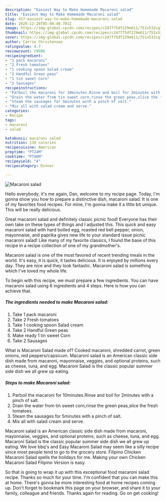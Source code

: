 ```yaml
---
description: "Easiest Way to Make Homemade Macaroni salad"
title: "Easiest Way to Make Homemade Macaroni salad"
slug: 417-easiest-way-to-make-homemade-macaroni-salad
date: 2020-12-26T05:40:48.701Z
image: https://img-global.cpcdn.com/recipes/c247f75df229e611/751x532cq70/macaroni-salad-recipe-main-photo.jpg
thumbnail: https://img-global.cpcdn.com/recipes/c247f75df229e611/751x532cq70/macaroni-salad-recipe-main-photo.jpg
cover: https://img-global.cpcdn.com/recipes/c247f75df229e611/751x532cq70/macaroni-salad-recipe-main-photo.jpg
author: Carrie Christensen
ratingvalue: 4.7
reviewcount: 29996
recipeingredient:
- "1 pack macaroni"
- "2 Fresh tomatoes"
- "1 cooking spoon Salad cream"
- "2 Handful Green peas"
- "1 tin sweet Corn"
- "2 Sausages"
recipeinstructions:
- "Parboil the macaroni for 10minutes.Rinse and boil for 2minutes with a pinch of salt."
- "Drain the water from tin sweet corn,rinse the green peas,slice the fresh tomatoes."
- "Steam the sausages for 5minutes with a pinch of salt."
- "Mix all with salad cream and serve."
categories:
- Recipe
tags:
- macaroni
- salad

katakunci: macaroni salad 
nutrition: 139 calories
recipecuisine: American
preptime: "PT24M"
cooktime: "PT46M"
recipeyield: "4"
recipecategory: Dinner

---
```



![Macaroni salad](https://img-global.cpcdn.com/recipes/c247f75df229e611/751x532cq70/macaroni-salad-recipe-main-photo.jpg)

Hello everybody, it's me again, Dan, welcome to my recipe page. Today, I'm gonna show you how to prepare a distinctive dish, macaroni salad. It is one of my favorites food recipes. For mine, I'm gonna make it a little bit unique. This will be really delicious.

Great macaroni salad and definitely classic picnic food! Everyone has their own take on these types of things and I adjusted this. This quick and easy macaroni salad with hard boiled egg, roasted red bell pepper, onion, mayonnaise, and paprika gives new life to your standard issue picnic macaroni salad! Like many of my favorite classics, I found the base of this recipe in a recipe collection of one of my grandmother&#39;s.

Macaroni salad is one of the most favored of recent trending meals in the world. It's easy, it is quick, it tastes delicious. It is enjoyed by millions every day. They are nice and they look fantastic. Macaroni salad is something which I've loved my whole life.


To begin with this recipe, we must prepare a few ingredients. You can have macaroni salad using 6 ingredients and 4 steps. Here is how you can achieve that.

<!--inarticleads1-->

##### The ingredients needed to make Macaroni salad:

1. Take 1 pack macaroni
1. Take 2 Fresh tomatoes
1. Take 1 cooking spoon Salad cream
1. Take 2 Handful Green peas
1. Make ready 1 tin sweet Corn
1. Take 2 Sausages


What is Macaroni Salad made of? Cooked macaroni, shredded carrot, green onions, red peppers/capsicum. Macaroni salad is an American classic side dish made from macaroni, mayonnaise, veggies, and optional proteins, such as cheese, tuna, and egg. Macaroni Salad is the classic popular summer side dish we all grew up eating. 

<!--inarticleads2-->

##### Steps to make Macaroni salad:

1. Parboil the macaroni for 10minutes.Rinse and boil for 2minutes with a pinch of salt.
1. Drain the water from tin sweet corn,rinse the green peas,slice the fresh tomatoes.
1. Steam the sausages for 5minutes with a pinch of salt.
1. Mix all with salad cream and serve.


Macaroni salad is an American classic side dish made from macaroni, mayonnaise, veggies, and optional proteins, such as cheese, tuna, and egg. Macaroni Salad is the classic popular summer side dish we all grew up eating. We love bbq&#39;s and Easy Macaroni Salad may seem like a silly recipe since most people tend to go to the grocery store. Filipino Chicken Macaroni Salad spells the holidays for me. Making your own Chicken Macaroni Salad Filipino Version is easy. 

So that is going to wrap it up with this exceptional food macaroni salad recipe. Thanks so much for your time. I'm confident that you can make this at home. There's gonna be more interesting food at home recipes coming up. Don't forget to bookmark this page on your browser, and share it to your family, colleague and friends. Thanks again for reading. Go on get cooking!
